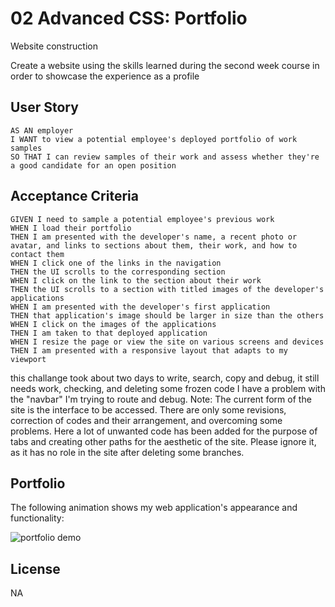 # 02 Advanced CSS: Portfolio

Website construction

Create a website using the skills learned during the second week course in order to showcase the experience as a profile

## User Story

```
AS AN employer
I WANT to view a potential employee's deployed portfolio of work samples
SO THAT I can review samples of their work and assess whether they're a good candidate for an open position
```

## Acceptance Criteria

```
GIVEN I need to sample a potential employee's previous work
WHEN I load their portfolio
THEN I am presented with the developer's name, a recent photo or avatar, and links to sections about them, their work, and how to contact them
WHEN I click one of the links in the navigation
THEN the UI scrolls to the corresponding section
WHEN I click on the link to the section about their work
THEN the UI scrolls to a section with titled images of the developer's applications
WHEN I am presented with the developer's first application
THEN that application's image should be larger in size than the others
WHEN I click on the images of the applications
THEN I am taken to that deployed application
WHEN I resize the page or view the site on various screens and devices
THEN I am presented with a responsive layout that adapts to my viewport
```
this challange took about two days to write, search, copy and debug, it still needs work, checking, and deleting some frozen code
I have a problem with the "navbar" I'm trying to route and debug.
Note: The current form of the site is the interface to be accessed. There are only some revisions, correction of codes and their arrangement, and overcoming some problems.
Here a lot of unwanted code has been added for the purpose of tabs and creating other paths for the aesthetic of the site. 
Please ignore it, as it has no role in the site after deleting some branches.


## Portfolio

The following animation shows my web application's appearance and functionality:

![portfolio demo](https://github.com/amarfiguig/02-Advanced-CSS/blob/main/Develop/images/portfolio%20demo.gif)

## License

NA
